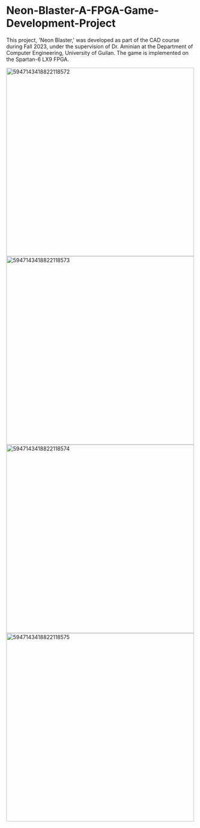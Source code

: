 # Neon-Blaster-A-FPGA-Game-Development-Project
This project, 'Neon Blaster,' was developed as part of the CAD course during Fall 2023, under the supervision of Dr. Aminian at the Department of Computer Engineering, University of Guilan. The game is implemented on the Spartan-6 LX9 FPGA.


<img src="https://github.com/user-attachments/assets/ca5d4544-5691-439c-862c-940ed2620400" alt="5947143418822118572" width="500">
<img src="https://github.com/user-attachments/assets/e7d9e3ab-a48a-4ed6-ad35-f1a8c4da6a53" alt="5947143418822118573" width="500">
<img src="https://github.com/user-attachments/assets/cce19675-e608-422a-98f5-875b2918bd3e" alt="5947143418822118574" width="500">
<img src="https://github.com/user-attachments/assets/ba809027-391e-41bc-a6e6-70f8e90e4728" alt="5947143418822118575" width="500">
